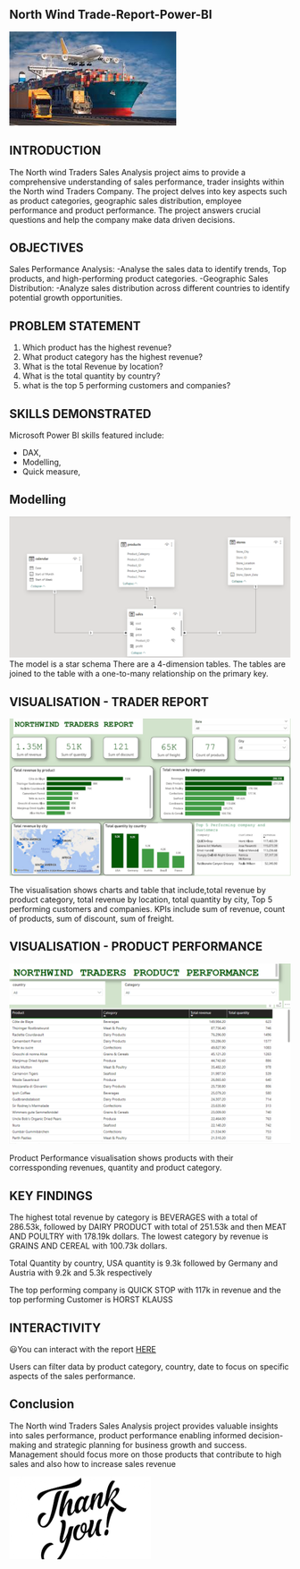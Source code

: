 ## North Wind Trade-Report-Power-BI
![](traderss.jpg)

## INTRODUCTION

The North wind Traders Sales Analysis project aims to provide a comprehensive understanding of sales performance, trader insights within the North wind Traders Company. The project delves into key aspects such as product categories, geographic sales distribution, employee performance and product performance. The project answers crucial questions and help the company make data driven decisions.
 
## OBJECTIVES
Sales Performance Analysis:
-Analyse the sales data to identify trends, Top products, and high-performing product categories.
-Geographic Sales Distribution: 
-Analyze sales distribution across different countries to  identify potential growth opportunities.

## PROBLEM STATEMENT
1.	Which product has the highest revenue?
2.	What product category has the highest revenue?
3.	What is the total Revenue by location?
4.	What is the total quantity by country?
5.	what is the top 5 performing customers and companies?

## SKILLS DEMONSTRATED
Microsoft Power BI skills featured include:
-  DAX,
-  Modelling,
-  Quick measure,

## Modelling
![](RELATIONSHIP_MODEL.png)
The model is a star schema
There are a 4-dimension tables. The tables are joined to the table with a one-to-many relationship on the primary key.

## VISUALISATION - TRADER REPORT
![](north_traders_report.png)

The visualisation shows charts and table that include,total revenue by product category, total revenue by location, total quantity by city, Top 5 performing customers and companies.
KPIs include sum of revenue, count of products, sum of discount, sum of freight.

## VISUALISATION - PRODUCT PERFORMANCE
![](Product_performance.png)

Product Performance visualisation shows products with their corressponding revenues, quantity and product category.

## KEY FINDINGS
The highest total revenue by category is BEVERAGES with a total of 286.53k, followed by DAIRY PRODUCT with total of 251.53k and then MEAT AND POULTRY with 178.19k dollars. The lowest category by revenue is GRAINS AND CEREAL with 100.73k dollars.

Total Quantity by country, USA quantity is 9.3k followed by Germany and Austria with 9.2k and 5.3k respectively

The top performing company is QUICK STOP with 117k in revenue and the top performing Customer is HORST KLAUSS


## INTERACTIVITY 

😃You can interact with the report [HERE](https://app.powerbi.com/view?r=eyJrIjoiZDcwY2EzMzQtNDNmNS00Nzk4LTgxMDAtMTQyMjdiZGVmMzA5IiwidCI6IjU0MzUwMDM0LWVhYTMtNGMyZC1hYmZhLTY0MGRmMDYyNjNhOCJ9)


Users can filter data by product category, country, date to focus on specific aspects of the sales performance.

## Conclusion
The North wind Traders Sales Analysis project provides valuable insights into sales performance, product performance enabling informed decision-making and strategic planning for business growth and success.
Management should focus more on those products that contribute to high sales and also how to increase sales revenue



![](THANKYOU.png)

